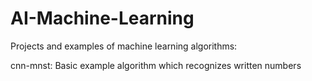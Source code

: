 # AI-Machine-Learning

Projects and examples of machine learning algorithms:

cnn-mnst: Basic example algorithm which recognizes written numbers
